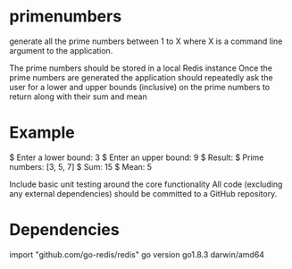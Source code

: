 # primenumbers
generate all the prime numbers between 1 to X where X is a command line argument to the application.

The prime numbers should be stored in a local Redis instance
Once the prime numbers are generated the application should repeatedly ask the user for a lower and upper bounds (inclusive) on the prime numbers to return along with their sum and mean
# Example
$ Enter a lower bound: 3
$ Enter an upper bound: 9
$ Result:
$ Prime numbers: [3, 5, 7]
$ Sum: 15
$ Mean: 5

Include basic unit testing around the core functionality
All code (excluding any external dependencies) should be committed to a GitHub repository.

# Dependencies 

import "github.com/go-redis/redis"
go version go1.8.3 darwin/amd64


